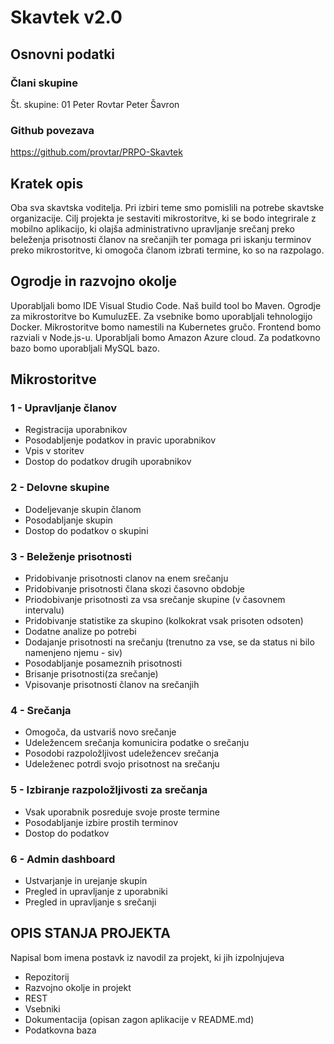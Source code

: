 # Skavtek v2.0

## Osnovni podatki

### Člani skupine

Št. skupine: 01
Peter Rovtar
Peter Šavron

### Github povezava

<https://github.com/provtar/PRPO-Skavtek>

## Kratek opis

Oba sva skavtska voditelja. Pri izbiri teme smo pomislili na potrebe skavtske organizacije. Cilj projekta je sestaviti mikrostoritve, ki se bodo integrirale z mobilno aplikacijo, ki olajša administrativno upravljanje srečanj preko beleženja prisotnosti članov na srečanjih ter pomaga pri iskanju terminov preko mikrostoritve, ki omogoča članom izbrati termine, ko so na razpolago.

## Ogrodje in razvojno okolje

Uporabljali bomo IDE Visual Studio Code.
Naš build tool bo Maven.
Ogrodje za mikrostoritve bo KumuluzEE.
Za vsebnike bomo uporabljali tehnologijo Docker.
Mikrostoritve bomo namestili na Kubernetes gručo.
Frontend bomo razviali v Node.js-u.
Uporabljali bomo Amazon Azure cloud.
Za podatkovno bazo bomo uporabljali MySQL bazo.

## Mikrostoritve

### 1 - Upravljanje članov

* Registracija uporabnikov
* Posodabljenje podatkov in pravic uporabnikov
* Vpis v storitev
* Dostop do podatkov drugih uporabnikov

### 2 - Delovne skupine

* Dodeljevanje skupin članom
* Posodabljanje skupin
* Dostop do podatkov o skupini

### 3 - Beleženje prisotnosti

* Pridobivanje prisotnosti clanov na enem srečanju
* Pridobivanje prisotnosti člana skozi časovno obdobje
* Priodobivanje prisotnosti za vsa srečanje skupine (v časovnem intervalu)
* Pridobivanje statistike za skupino (kolkokrat vsak prisoten odsoten)
* Dodatne analize po potrebi
* Dodajanje prisotnosti na srečanju (trenutno za vse, se da status ni bilo namenjeno njemu - siv)
* Posodabljanje posameznih prisotnosti
* Brisanje prisotnosti(za srečanje)
* Vpisovanje prisotnosti članov na srečanjih

### 4 - Srečanja

* Omogoča, da ustvariš novo srečanje
* Udeležencem srečanja komunicira podatke o srečanju
* Posodobi razpoložljivost udeležencev srečanja
* Udeleženec potrdi svojo prisotnost na srečanju

### 5 - Izbiranje razpoložljivosti za srečanja

* Vsak uporabnik posreduje svoje proste termine
* Posodabljanje izbire prostih terminov
* Dostop do podatkov

### 6 - Admin dashboard

* Ustvarjanje in urejanje skupin
* Pregled in upravljanje z uporabniki
* Pregled in upravljanje s srečanji

## OPIS STANJA PROJEKTA

Napisal bom imena postavk iz navodil za projekt, ki jih izpolnjujeva

* Repozitorij
* Razvojno okolje in projekt
* REST
* Vsebniki
* Dokumentacija (opisan zagon aplikacije v README.md)
* Podatkovna baza
